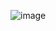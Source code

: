 ![image](https://user-images.githubusercontent.com/64565005/171325917-6501429f-89ea-4f88-b052-b4e3fbc5e1d2.png)
